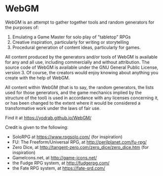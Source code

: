 # WebGM

WebGM is an attempt to gather together tools and random generators for the purposes of:
 1) Emulating a Game Master for solo play of "tabletop" RPGs
 2) Creative inspiration, particularly for writing or storytelling
 3) Procedural generation of content ideas, particularly for games.
 
All content produced by the generators and/or tools of WebGM is available for any and all use, including commercially and without attribution. The source code of WebGM is available under the GNU General Public License, version 3. Of course, the creators would enjoy knowing about anything you create with the help of WebGM.

All content within WebGM (that is to say, the random generators, the lists used for those generators, and the game mechanics implied by the structure of the tool) is used in accordance with any licenses concerning it, or has been changed to the extent where it would be considered a transformative work under the laws of fair use. 

Find it at https://yodrab.github.io/WebGM/

Credit is given to the following:
 - SoloRPG at https://www.rpgsolo.com/ (for inspiration)
 - FU: The Freeform/Universal RPG, at http://perilplanet.com/fu-rpg/
 - Zero Dice, at http://tangent-zero.com/zero_dice/zero_dice.htm (for inspiration)
 - GameIcons.net, at http://game-icons.net/
 - the Fudge RPG system, at http://fudgerpg.com/
 - the Fate RPG system, at https://fate-srd.com/
